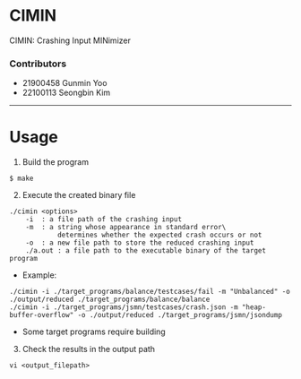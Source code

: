 # CIMIN
CIMIN: Crashing Input MINimizer

### Contributors
* 21900458 Gunmin Yoo
* 22100113 Seongbin Kim
___
# Usage
1. Build the program
```
$ make
```
2. Execute the created binary file
```
./cimin <options>
	-i	: a file path of the crashing input
	-m 	: a string whose appearance in standard error\
			determines whether the expected crash occurs or not
	-o 	: a new file path to store the reduced crashing input
	./a.out : a file path to the executable binary of the target program
```
* Example:
```
./cimin -i ./target_programs/balance/testcases/fail -m "Unbalanced" -o ./output/reduced ./target_programs/balance/balance
./cimin -i ./target_programs/jsmn/testcases/crash.json -m "heap-buffer-overflow" -o ./output/reduced ./target_programs/jsmn/jsondump
```
* Some target programs require building
3. Check the results in the output path
```
vi <output_filepath>
```
